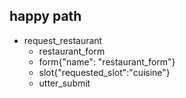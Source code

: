 ## happy path
* request_restaurant
  - restaurant_form
  - form{"name": "restaurant_form"}
  - slot{"requested_slot":"cuisine"}
  - utter_submit